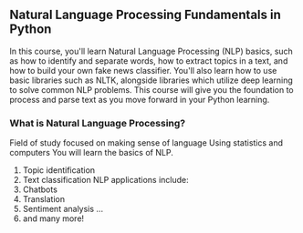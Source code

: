 ## Natural Language Processing Fundamentals in Python
In this course, you'll learn Natural Language Processing (NLP) basics, such as how to identify and separate words,
how to extract topics in a text, and how to build your own fake news classifier. You'll also learn how to use basic libraries such as NLTK, 
alongside libraries which utilize deep learning to solve common NLP problems. This course will give you the foundation to process and 
parse text as you move forward in your Python learning.

### What is	Natural	Language	Processing? 
Field of study focused on making sense of language Using statistics	and	computers You will learn the basics	of NLP.
1. Topic identification
2. Text	classification
NLP	applications include: 
1. Chatbots
2. Translation
3. Sentiment analysis ...
4. and many	more!